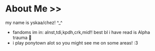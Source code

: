 # About Me >>
my name is yskaa/chez! ^_^                                                                                                                                                                                      
- fandoms im in: alnst,tdi,kpdh,crk,mid‼
  best bl i have read is Alpha trauma 💋
 - i play ponytown alot so you might see me on some areas! :3
